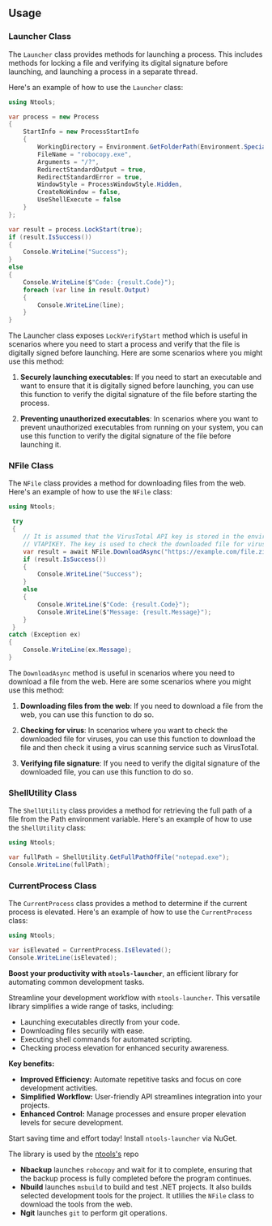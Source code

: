 ## Usage

### Launcher Class

The `Launcher` class provides methods for launching a process. This includes methods for locking a file and verifying its digital signature before launching, and launching a process in a separate thread.

Here's an example of how to use the `Launcher` class:

```csharp
using Ntools;

var process = new Process
{
    StartInfo = new ProcessStartInfo
    {
        WorkingDirectory = Environment.GetFolderPath(Environment.SpecialFolder.System),
        FileName = "robocopy.exe",
        Arguments = "/?",
        RedirectStandardOutput = true,
        RedirectStandardError = true,
        WindowStyle = ProcessWindowStyle.Hidden,
        CreateNoWindow = false,
        UseShellExecute = false
    }
};

var result = process.LockStart(true);
if (result.IsSuccess())
{
    Console.WriteLine("Success");
}
else
{
    Console.WriteLine($"Code: {result.Code}");
    foreach (var line in result.Output)
    {
        Console.WriteLine(line);
    }
}
```
The Launcher class exposes `LockVerifyStart` method which is useful in scenarios where you need to start a process and verify that the file is digitally signed before launching. Here are some scenarios where you might use this method:

1. **Securely launching executables**: If you need to start an executable and want to ensure that it is digitally signed before launching, you can use this function to verify the digital signature of the file before starting the process.

2. **Preventing unauthorized executables**: In scenarios where you want to prevent unauthorized executables from running on your system, you can use this function to verify the digital signature of the file before launching it.


### NFile Class

The `NFile` class provides a method for downloading files from the web. Here's an example of how to use the `NFile` class:

```csharp
using Ntools;

 try
 {
    // It is assumed that the VirusTotal API key is stored in the environment variable
    // VTAPIKEY. The key is used to check the downloaded file for virus.
    var result = await NFile.DownloadAsync("https://example.com/file.zip", "C:\\temp\\file.zip");
    if (result.IsSuccess())
    {
        Console.WriteLine("Success");
    }
    else
    {
        Console.WriteLine($"Code: {result.Code}");
        Console.WriteLine($"Message: {result.Message}");
    }
 }
catch (Exception ex)
{
    Console.WriteLine(ex.Message);
}
```
The `DownloadAsync` method is useful in scenarios where you need to download a file from the web. Here are some scenarios where you might use this method:

1. **Downloading files from the web**: If you need to download a file from the web, you can use this function to do so.

2. **Checking for virus**: In scenarios where you want to check the downloaded file for viruses, you can use this function to download the file and then check it using a virus scanning service such as VirusTotal.

3. **Verifying file signature**: If you need to verify the digital signature of the downloaded file, you can use this function to do so.

### ShellUtility Class

The `ShellUtility` class provides a method for retrieving the full path of a file from the Path environment variable. Here's an example of how to use the `ShellUtility` class:

```csharp
using Ntools;

var fullPath = ShellUtility.GetFullPathOfFile("notepad.exe");
Console.WriteLine(fullPath);
```

### CurrentProcess Class

The `CurrentProcess` class provides a method to determine if the current process is elevated. Here's an example of how to use the `CurrentProcess` class:

```csharp
using Ntools;

var isElevated = CurrentProcess.IsElevated();
Console.WriteLine(isElevated);
```


**Boost your productivity with `ntools-launcher`**, an efficient library for automating common development tasks.

Streamline your development workflow with `ntools-launcher`. This versatile library simplifies a wide range of tasks, including:

* Launching executables directly from your code.
* Downloading files securily with ease.
* Executing shell commands for automated scripting.
* Checking process elevation for enhanced security awareness.

**Key benefits:**

* **Improved Efficiency:** Automate repetitive tasks and focus on core development activities.
* **Simplified Workflow:** User-friendly API streamlines integration into your projects.
* **Enhanced Control:** Manage processes and ensure proper elevation levels for secure development.

Start saving time and effort today! Install `ntools-launcher` via NuGet.

The library is used by the [ntools's](https://github.com/naz-hage/ntools) repo
- **Nbackup** launches `robocopy` and wait for it to complete, ensuring that the backup process is fully completed before the program continues.
- **Nbuild** launches `msbuild` to build and test .NET projects.  It also builds selected development tools for the project.  It utlilies the `NFile` class to download the tools from the web.
- **Ngit** launches `git` to perform git operations.